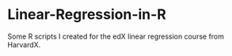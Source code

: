 # Linear-Regression-in-R

Some R scripts I created for the edX linear regression course from HarvardX. 
